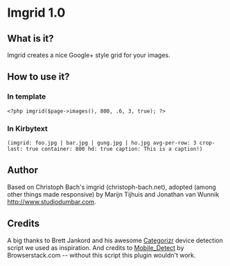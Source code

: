 # Imgrid 1.0

## What is it?

Imgrid creates a nice Google+ style grid for your images.

## How to use it?

### In template

    <?php imgrid($page->images(), 800, .6, 3, true); ?>

### In Kirbytext

    (imgrid: foo.jpg | bar.jpg | gung.jpg | ho.jpg avg-per-row: 3 crop-last: true container: 800 hd: true caption: This is a caption!)

## Author

Based on Christoph Bach's imgrid (christoph-bach.net), adopted (among other things made responsive) by Marijn Tijhuis and Jonathan van Wunnik <http://www.studiodumbar.com>.

## Credits

A big thanks to Brett Jankord and his awesome [Categorizr](http://www.brettjankord.com/2012/01/16/categorizr-a-modern-device-detection-script/) device detection script we used as inspiration.
And credits to [Mobile_Detect](https://github.com/serbanghita/Mobile-Detect) by Browserstack.com -- without this script this plugin wouldn't work.